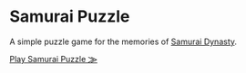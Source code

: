 Samurai Puzzle
==============

A simple puzzle game for the memories of [Samurai Dynasty](http://www.bbgsite.com/socialgames/content/samurai-dynasty/index.shtml).

[Play Samurai Puzzle ⨠](http://miaopeng.github.io/samurai-puzzle/)
